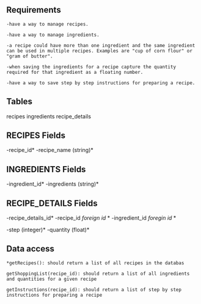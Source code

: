 ## Requirements
    
    -have a way to manage recipes.

    -have a way to manage ingredients.

    -a recipe could have more than one ingredient and the same ingredient can be used in multiple recipes. Examples are "cup of corn flour" or "gram of butter".

    -when saving the ingredients for a recipe capture the quantity required for that ingredient as a floating number.

    -have a way to save step by step instructions for preparing a recipe.


## Tables

recipes
ingredients
recipe_details


##  RECIPES Fields
-recipe_id*
-recipe_name (string)*

## INGREDIENTS Fields
-ingredient_id*
-ingredients (string)*


## RECIPE_DETAILS Fields
-recipe_details_id*
-recipe_id *foreign id* *
-ingredient_id *foregin id* *

-step (integer)*
-quantity (float)*

## Data access

    *getRecipes(): should return a list of all recipes in the databas

    getShoppingList(recipe_id): should return a list of all ingredients and quantities for a given recipe

    getInstructions(recipe_id): should return a list of step by step instructions for preparing a recipe



